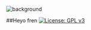 ![background](https://gwi2.b-cdn.net/wp-content/uploads/2021/02/banner-cheat-kusushi-no-slow-life-isekai-ni-tsukurou-drugstore.jpg)

##Heyo fren
[![License: GPL v3](https://img.shields.io/badge/License-GPLv3-blue.svg)](https://www.gnu.org/licenses/gpl-3.0)

